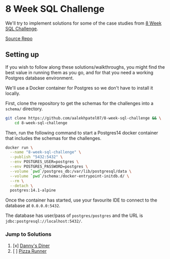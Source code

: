 # 8 Week SQL Challenge

We'll try to implement solutions for some of the case studies from [8 Week SQL Challenge](https://8weeksqlchallenge.com/).

[Source Repo](https://github.com/aalekhpatel07/8-week-sql-challenge)

## Setting up

If you wish to follow along these solutions/walkthroughs, you might find the best value in running them as you go, and for that you need a working Postgres database environment.

We'll use a Docker container for Postgres so we don't have to install it locally.

First, clone the repository to get the schemas for the challenges into a `schema/` directory.

```sh
git clone https://github.com/aalekhpatel07/8-week-sql-challenge && \
    cd 8-week-sql-challenge
```

Then, run the following command to start a Postgres14 docker container that includes the schemas for the challenges.

```sh
docker run \
  --name "8-week-sql-challenge" \
  --publish "5432:5432" \
  --env POSTGRES_USER=postgres \
  --env POSTGRES_PASSWORD=postgres \
  --volume `pwd`/postgres_db:/var/lib/postgresql/data \
  --volume `pwd`/schema:/docker-entrypoint-initdb.d/ \
  --rm \
  --detach \
  postgres:14.1-alpine
```

Once the container has started, use your favourite IDE to connect to the database at `0.0.0.0:5432`. 

The database has user/pass of `postgres/postgres` and the URL is `jdbc:postgresql://localhost:5432/`.

### Jump to Solutions

1. [x] [Danny's Diner](./01-dannys-diner/)
2. [ ] [Pizza Runner](./02-pizza-runner/)